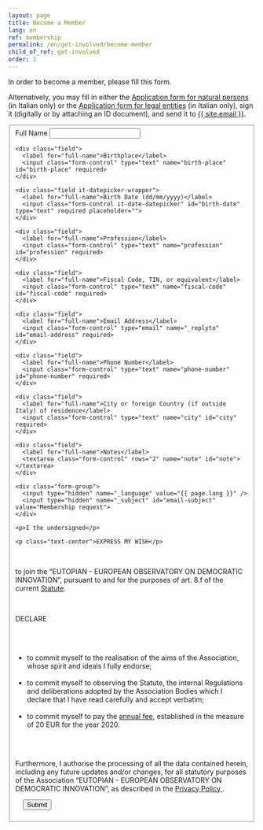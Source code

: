 ```yaml
---
layout: page
title: Become a Member
lang: en
ref: membership
permalink: /en/get-involved/become-member
child_of_ref: get-involved
order: 1
---
```


In order to become a member, please fill this form.

Alternatively, you may fill in either the [Application form for natural persons](/assets/docs/eutopian-adesione-persone-fisiche.docx) (in Italian only) or the [Application form for legal entities](/assets/docs/eutopian-adesione-persone-giuridiche.docx) (in Italian only), sign it (digitally or by attaching an ID document), and send it to <a href="mailto:{{ site.email }}">{{ site.email }}</a>.

<form id="fs-frm" name="registration-form" accept-charset="utf-8" action="https://formspree.io/{{ site.email }}" method="post">
  <fieldset id="fs-frm-inputs">
    <div class="field">
      <label for="full-name">Full Name</label>
      <input class="form-control" type="text" name="full-name" id="full-name" required>
    </div>

    <div class="field">
      <label for="full-name">Birthplace</label>
      <input class="form-control" type="text" name="birth-place" id="birth-place" required>
    </div>

    <div class="field it-datepicker-wrapper">
      <label for="full-name">Birth Date (dd/mm/yyyy)</label>
      <input class="form-control it-date-datepicker" id="birth-date" type="text" required placeholder="">
    </div>

    <div class="field">
      <label for="full-name">Profession</label>
      <input class="form-control" type="text" name="profession" id="profession" required>
    </div>

    <div class="field">
      <label for="full-name">Fiscal Code, TIN, or equivalent</label>
      <input class="form-control" type="text" name="fiscal-code" id="fiscal-code" required>
    </div>

    <div class="field">
      <label for="full-name">Email Address</label>
      <input class="form-control" type="email" name="_replyto" id="email-address" required>
    </div>

    <div class="field">
      <label for="full-name">Phone Number</label>
      <input class="form-control" type="text" name="phone-number" id="phone-number" required>
    </div>

    <div class="field">
      <label for="full-name">City or foreign Country (if outside Italy) of residence</label>
      <input class="form-control" type="text" name="city" id="city" required>
    </div>

    <div class="field">
      <label for="full-name">Notes</label>
      <textarea class="form-control" rows="2" name="note" id="note"></textarea>
    </div>

    <div class="form-group">
      <input type="hidden" name="_language" value="{{ page.lang }}" />
      <input type="hidden" name="_subject" id="email-subject" value="Membership request">
    </div>

    <p>I the undersigned</p>

    <p class="text-center">EXPRESS MY WISH</p>

    <p>to join the “EUTOPIAN - EUROPEAN OBSERVATORY ON DEMOCRATIC INNOVATION”, pursuant to and for the purposes of art. 8.f of the current <a href="/en/about-us/statute">Statute</a>.</p>

    <p class="text-center">DECLARE</p>

    <ul>
      <li>to commit myself to the realisation of the aims of the Association, whose spirit and ideals I fully endorse;</li>
      <li>to commit myself to observing the Statute, the internal Regulations and deliberations adopted by the Association Bodies which I declare that I have read carefully and accept verbatim;</li>
      <li>to commit myself to pay the <a href="/en/annual-fee">annual fee</a>, established in the measure of 20 EUR for the year 2020.</li>
    </ul>

    <p>Furthermore, I authorise the processing of all the data contained herein, including any future updates and/or changes, for all statutory purposes of the Association “EUTOPIAN - EUROPEAN OBSERVATORY ON DEMOCRATIC INNOVATION”, as described in the <a href="/en/privacy-policy"> Privacy Policy </a>.</p>

    <input type="submit" value="Submit" class="btn btn-primary btn-lg btn-block">
  </fieldset>
</form>
